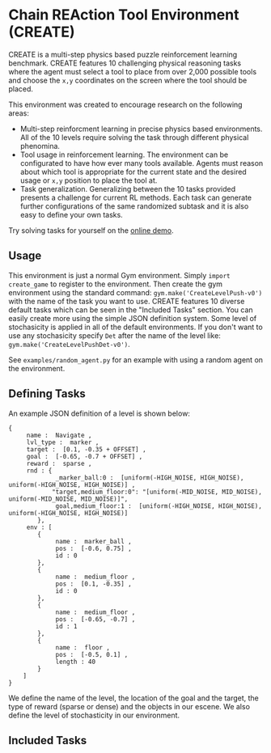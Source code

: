 # Chain REAction Tool Environment (CREATE)

CREATE is a multi-step physics based puzzle reinforcement learning benchmark.
CREATE features 10 challenging physical reasoning tasks where the agent must
select a tool to place from over 2,000 possible tools and choose the `x,y`
coordinates on the screen where the tool should be placed. 

This environment was created to encourage research on the following areas: 
- Multi-step reinforcment learning in precise physics based environments. All
  of the 10 levels require solving the task through different physical
  phenomina. 
- Tool usage in reinforcement learning. The environment can be configurated to
  have how ever many tools available. Agents must reason about which tool is
  appropriate for the current state and the desired usage or `x,y` position to
  place the tool at. 
- Task generalization. Generalizing between the 10 tasks provided presents a
  challenge for current RL methods. Each task can generate further
  configurations of the same randomized subtask and it is also easy to define
  your own tasks. 

Try solving tasks for yourself on the [online demo](https://www.google.com).

## Usage
This environment is just a normal Gym environment. Simply `import create_game`
to register to the environment. Then create the gym environment using the
standard command: 
`gym.make('CreateLevelPush-v0')` with the name of the task you want to use. CREATE features 10 diverse default tasks which can be seen in the "Included Tasks" section. You can easily create more using the simple JSON definition system. 
Some level of stochasicity is applied in all of the default environments. If you don't want to use any stochasicity specify `Det` after the name of the level like: `gym.make('CreateLevelPushDet-v0')`. 

See `examples/random_agent.py` for an example with using a random agent on the
environment. 


## Defining Tasks
An example JSON definition of a level is shown below: 
```
{
     name :  Navigate ,
     lvl_type :  marker ,
     target :  [0.1, -0.35 + OFFSET] ,
     goal :  [-0.65, -0.7 + OFFSET] ,
     reward :  sparse ,
     rnd : {
             _marker_ball:0 :  [uniform(-HIGH_NOISE, HIGH_NOISE), uniform(-HIGH_NOISE, HIGH_NOISE)] ,
            "target,medium_floor:0": "[uniform(-MID_NOISE, MID_NOISE), uniform(-MID_NOISE, MID_NOISE)]",
             goal,medium_floor:1 :  [uniform(-HIGH_NOISE, HIGH_NOISE), uniform(-HIGH_NOISE, HIGH_NOISE)] 
        },  
     env : [
        {   
             name :  marker_ball ,
             pos :  [-0.6, 0.75] ,
             id : 0
        },  
        {   
             name :  medium_floor ,
             pos :  [0.1, -0.35] ,
             id : 0
        },  
        {   
             name :  medium_floor ,
             pos :  [-0.65, -0.7] ,
             id : 1
        },  
        {   
             name :  floor ,
             pos :  [-0.5, 0.1] ,
             length : 40
        }   
    ]   
}
```

We define the name of the level, the location of the goal and the target, the type of reward (sparse or dense) and the objects in our escene. We also define the level of stochasticity in our environment. 

## Included Tasks
